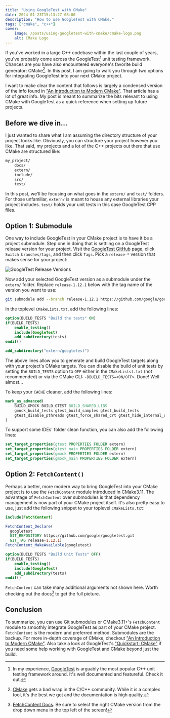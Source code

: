 ```yaml
---
title: "Using GoogleTest with CMake"
date: 2024-01-23T15:13:27-08:00
description: "How to use GoogleTest with CMake."
tags: ["cmake", "c++"]
cover:
    image: /posts/using-googletest-with-cmake/cmake-logo.png
    alt: CMake Logo
---
```


If you've worked in a large C++ codebase within the last couple of years, you've
probably come across the GoogleTest[^1] unit testing framework. Chances are
you have also encountered everyone's favorite build generator: CMake[^2]. In
this post, I am going to walk you through two options for integrating GoogleTest
into your next CMake project.

I want to make clear the content that follows is largely a condensed version of
the info found in ["An Introduction to Modern CMake"][3]. That article has a lot
of great info. My post is meant to summarize the bits relevant to using CMake
with GoogleTest as a quick reference when setting up future projects.

## Before we dive in...

I just wanted to share what I am assuming the directory structure of your
project looks like. Obviously, you can structure your project however you like.
That said, my projects and a lot of the C++ projects out there that use CMake
are structured like:

```bash
my_project/
    docs/
    extern/
    include/
    src/
    test/
```

In this post, we'll be focusing on what goes in the `extern/` and `test/`
folders. For those unfamiliar, `extern/` is meant to house any external
libraries your project includes. `test/` holds your unit tests in this case
GoogleTest CPP files.

## Option 1: Submodule

One way to include GoogleTest in your CMake project is to have it be a project
submodule. Step one in doing that is settling on a GoogleTest release version
for your project. Visit the [GoogleTest GitHub][1] page, click `Switch
branches/tags`, and then click `Tags`. Pick a `release-*` version that makes
sense for your project:

![GoogleTest Release Versions](/posts/using-googletest-with-cmake/gtest-releases.png)

Now add your selected GoogleTest version as a submodule under the `extern/`
folder. Replace `release-1.12.1` below with the tag name of the version you want
to use:

```bash
git submodule add --branch release-1.12.1 https://github.com/google/googletest.git extern
```

In the toplevel `CMakeLists.txt`, add the following lines:

```cmake
option(BUILD_TESTS "Build the tests" ON)
if(BUILD_TESTS)
    enable_testing()
    include(GoogleTest)
    add_subdirectory(tests)
endif()

add_subdirectory("extern/googletest")
```

The above lines allow you to generate and build GoogleTest targets along with
your project's CMake targets. You can disable the build of unit tests by setting
the `BUILD_TESTS` option to `OFF` either in the `CMakeListst.txt` (not
recommended) or via the CMake CLI: `-DBUILD_TESTS=<ON/OFF>`. Done! Well
almost...

To keep your `CACHE` cleaner, add the following lines:

```cmake
mark_as_advanced(
    BUILD_GMOCK BUILD_GTEST BUILD_SHARED_LIBS
    gmock_build_tests gtest_build_samples gtest_build_tests
    gtest_disable_pthreads gtest_force_shared_crt gtest_hide_internal_symbols
)
```

To support some IDEs' folder clean function, you can also add the following
lines:

```cmake
set_target_properties(gtest PROPERTIES FOLDER extern)
set_target_properties(gtest_main PROPERTIES FOLDER extern)
set_target_properties(gmock PROPERTIES FOLDER extern)
set_target_properties(gmock_main PROPERTIES FOLDER extern)
```

## Option 2: `FetchContent()`

Perhaps a better, more modern way to bring GoogleTest into your CMake project
is to use the `FetchContent` module introduced in CMake3.11. The advantage of
`FetchContent` over submodules is that dependency management is now part of
your CMake project itself. It's also pretty easy to use, just add the following
snippet to your toplevel `CMakeLists.txt`:

```cmake
include(FetchContent)

FetchContent_Declare(
  googletest
  GIT_REPOSITORY https://github.com/google/googletest.git
  GIT_TAG release-1.12.1)
FetchContent_MakeAvailable(googletest)

option(BUILD_TESTS "Build Unit Tests" OFF)
if(BUILD_TESTS)
    enable_testing()
    include(GoogleTest)
    add_subdirectory(tests)
endif()
```

`FetchContent` can take many additional arguments not shown here. Worth checking
out the docs[^3] to get the full picture.

## Conclusion

To summarize, you can use Git submodules or CMake3.11+'s `FetchContent` module
to smoothly integrate GoogleTest as part of your CMake project. `FetchContent`
is the modern and preferred method. Submodules are the backup. For more
in-depth coverage of CMake, checkout ["An Introduction to Modern CMake"][3].
Also take a look at GoogleTest's ["Quickstart: CMake"][5] if you need some help
working with GoogleTest and CMake beyond just the build.

[1]: https://github.com/google/googletest
[2]: https://cmake.org/getting-started/
[3]: https://cliutils.gitlab.io/modern-cmake/
[4]: https://cmake.org/cmake/help/latest/module/FetchContent.html
[5]: https://google.github.io/googletest/quickstart-cmake.html

[^1]: In my experience, [GoogleTest][1] is arguably the most popular C++ unit
    testing framework around. It's well documented and featureful. Check it out.
[^2]: [CMake][2] gets a bad wrap in the C/C++ community. While it is a complex
    tool, it's the best we got and the documentation is high quality.
[^3]: [FetchContent Docs][4]. Be sure to select the right CMake version from the
    drop down menu in the top left of the screen!
